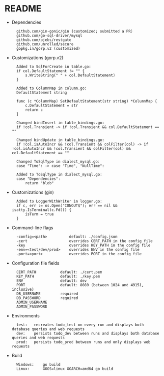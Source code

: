 # README

* Dependencies

        github.com/gin-gonic/gin (customized; submitted a PR)
        github.com/go-sql-driver/mysql
        github.com/pjebs/restgate
        github.com/unrolled/secure
        gopkg.in/gorp.v2 (customized)
        
* Customizations (gorp.v2)

        Added to SqlForCreate in table.go:
        if col.DefaultStatement != "" {
        	s.WriteString(" " + col.DefaultStatement)
        }
        
        Added to ColumnMap in column.go:
        DefaultStatement string
        
        func (c *ColumnMap) SetDefaultStatement(str string) *ColumnMap {
        	c.DefaultStatement = str
        	return c
        }
        
        Changed bindInsert in table_bindings.go:
        if !col.Transient -> if !col.Transient && col.DefaultStatement == ""
        
        Changed bindUpdate in table_bindings.go:
        if !col.isAutoIncr && !col.Transient && colFilter(col) -> if !col.isAutoIncr && !col.Transient && colFilter(col) && col.DefaultStatement == ""
        
        Changed ToSqlType in dialect_mysql.go:
        case "Time": -> case "Time", "NullTime":
        
        Added to ToSqlType in dialect_mysql.go:
        case "Dependencies":
        	return "blob"
        	
* Customizations (gin)

        Added to LoggerWithWriter in logger.go:
        if c, err := os.Open("CONOUT$"); err == nil && isatty.IsTerminal(c.Fd()) {
        	isTerm = true
        }

* Command-line flags

        -config=<path>          default: ./config.json
        -cert                   overrides CERT_PATH in the config file
        -key                    overrides KEY_PATH in the config file
        -env=<test/dev/prod>    overrides ENV in the config file
        -port=<port>            overrides PORT in the config file
        
* Configuration file fields

        CERT_PATH           default: ./cert.pem
        KEY_PATH            default: ./key.pem
        ENV                 default: dev
        PORT                default: 8080 (between 1024 and 49151, inclusive)
        DB_USERNAME         required
        DB_PASSWORD         required
        ADMIN_USERNAME
        ADMIN_PASSWORD
        
* Environments

        test:   recreates todo_test on every run and displays both database queries and web requests
        dev:    persists todo_dev between runs and displays both database queries and web requests
        prod:   persists todo_prod between runs and only displays web requests

* Build

        Windows:    go build
        Linux:      GOOS=linux GOARCH=amd64 go build
        